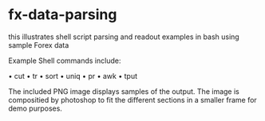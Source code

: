 fx-data-parsing
===============

this illustrates shell script parsing and readout examples in bash using sample Forex data

Example Shell commands include:

• cut
• tr
• sort
• uniq
• pr
• awk
• tput

The included PNG image displays samples of the output. The image is compositied by photoshop to fit the different sections in a smaller frame for demo purposes.